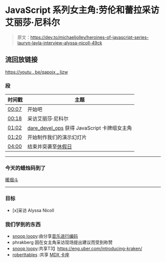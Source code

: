 # JavaScript 系列女主角:劳伦和蕾拉采访艾丽莎·尼科尔

> 原文：<https://dev.to/michaeljolley/heroines-of-javascript-series-lauryn-layla-interview-alyssa-nicoll-49ck>

## 流回放链接

[https://youtu . be/qapojx _ ljzw](https://youtu.be/qapOJX_LjZw)

### 段

| 时间戳 | 主题 |
| --- | --- |
| [00:07](//%7B%7Bpage.replay%7D%7D?t=660) | 开始吧 |
| [00:18](//%7B%7Bpage.replay%7D%7D?t=1080) | 采访艾丽莎·尼科尔 |
| [01:02](//%7B%7Bpage.replay%7D%7D?t=3740) | [dare_devel_ops](https://twitch.tv/dare_devel_ops) 获得 JavaScript 卡牌组女主角 |
| [01:20](//%7B%7Bpage.replay%7D%7D?t=4800) | 开始制作我们的演示幻灯片 |
| [04:00](//%7B%7Bpage.replay%7D%7D?t=14443) | 结束并突袭至[休假日](https://twitch.tv/sushiday) |

* * *

### 今天的蜡烛码到了

[暖烟斗](https://amzn.to/2GSsMxX)

* * *

### 目标

*   [x]采访 Alyssa Nicoll

### 我们学到的东西

*   [snoop loopy](https://twitch.tv/snoopaloopy):由分享[音乐进行编码](http://mtcb.pwop.com)
*   phrakberg 因在女主角采访现场提出建议而受到称赞
*   [snoop loopy](https://twitch.tv/snoopaloopy):共享T3】https://eng.uber.com/introducing-kraken/
*   [roberttables](https://twitch.tv/roberttables) :共享 [MDX 卡座](https://mdx-deck.jxnblk.com)